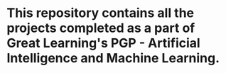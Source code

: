 # This repository contains all the projects completed as a part of Great Learning's PGP - Artificial Intelligence and Machine Learning.
